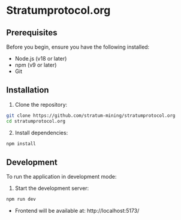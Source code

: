 # Stratumprotocol.org

## Prerequisites

Before you begin, ensure you have the following installed:

- Node.js (v18 or later)
- npm (v9 or later)
- Git

## Installation

1. Clone the repository:

```bash
git clone https://github.com/stratum-mining/stratumprotocol.org
cd stratumprotocol.org
```

2. Install dependencies:

```bash
npm install
```

## Development

To run the application in development mode:

1. Start the development server:

```bash
npm run dev
```

- Frontend will be available at: http://localhost:5173/
